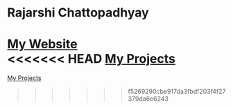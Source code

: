 # Rajarshi Chattopadhyay  
  
  <a href="https://sites.google.com/site/likarajo" target="_blank">My Website</a>  
<<<<<<< HEAD
  <a href="https://likarajo.github.io/MyProjects" target="_blank">My Projects</a>  
=======
  <a href="https://likarajo.github.io/MyProjects/README.md " target="_blank">My Projects</a>  
>>>>>>> f5269290cbe917da3fbdf203f4f27379da6e6243
